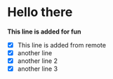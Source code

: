 # Hello there
**This line is added for fun**
- [x] This line is added from remote
- [x] another line
- [x] another line 2
- [x] another line 3
